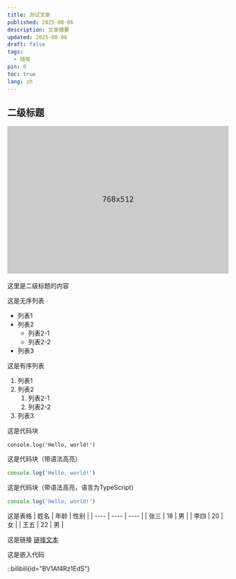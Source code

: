 ```yaml
---
title: 测试文章
published: 2025-08-06
description: 文章摘要
updated: 2025-08-06
draft: false
tags:
  - 随笔
pin: 0
toc: true
lang: zh
---
```


## 二级标题

![](../posts/_images/博客文章模板-1754464499974.webp)

这里是二级标题的内容

这是无序列表
- 列表1
- 列表2
  - 列表2-1
  - 列表2-2
- 列表3

这是有序列表
1. 列表1
2. 列表2
   1. 列表2-1
   2. 列表2-2
3. 列表3

这是代码块
```
console.log('Hello, world!')
```

这是代码块（带语法高亮）
```js
console.log('Hello, world!')
```

这是代码块（带语法高亮，语言为TypeScript）
```ts
console.log('Hello, world!')
```

这是表格
| 姓名 | 年龄 | 性别 |
| ---- | ---- | ---- |
| 张三 | 18   | 男   |
| 李四 | 20   | 女   |
| 王五 | 22   | 男   |

这是链接
[链接文本](https://www.example.com)

这是嵌入代码

::bilibili{id="BV1Af4Rz1EdS"}
